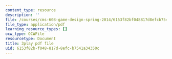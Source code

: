 ```yaml
---
content_type: resource
description: ''
file: /courses/cms-608-game-design-spring-2014/6153f82bf048817d8efcb7541a34350c_1506657.pdf
file_type: application/pdf
learning_resource_types: []
ocw_type: OCWFile
resourcetype: Document
title: 3play pdf file
uid: 6153f82b-f048-817d-8efc-b7541a34350c
---
```

